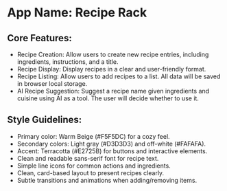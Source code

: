 # **App Name**: Recipe Rack

## Core Features:

- Recipe Creation: Allow users to create new recipe entries, including ingredients, instructions, and a title.
- Recipe Display: Display recipes in a clear and user-friendly format.
- Recipe Listing: Allow users to add recipes to a list. All data will be saved in browser local storage.
- AI Recipe Suggestion: Suggest a recipe name given ingredients and cuisine using AI as a tool. The user will decide whether to use it.

## Style Guidelines:

- Primary color: Warm Beige (#F5F5DC) for a cozy feel.
- Secondary colors: Light gray (#D3D3D3) and off-white (#FAFAFA).
- Accent: Terracotta (#E2725B) for buttons and interactive elements.
- Clean and readable sans-serif font for recipe text.
- Simple line icons for common actions and ingredients.
- Clean, card-based layout to present recipes clearly.
- Subtle transitions and animations when adding/removing items.